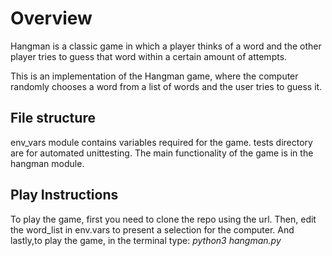 # Overview
Hangman is a classic game in which a player thinks of a word and the other player tries to guess that word within a certain amount of attempts.

This is an implementation of the Hangman game, where the computer randomly chooses a word from a list of words and the user tries to guess it.

## File structure
env_vars module contains variables required for the game. tests directory are for automated unittesting. The main functionality of the game is in the hangman module.

## Play Instructions
To play the game, first you need to clone the repo using the url. Then, edit the word_list in env.vars to present a selection for the computer. And lastly,to play the game, in the terminal type:
*python3 hangman.py*